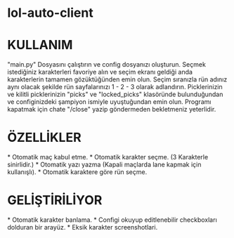 # lol-auto-client

<h1>KULLANIM</h1>
"main.py" Dosyasını çalıştırın ve config dosyanızı oluşturun. Seçmek istediğiniz karakterleri favoriye alın ve seçim ekranı geldiği anda karakterlerin tamamen gözüktüğünden emin olun. Seçim sıranızla rün adınız aynı olacak şekilde rün sayfalarınızı 1 - 2 - 3 olarak adlandırın. Picklerinizin ve kilitli picklerinizin "picks" ve "locked_picks" klasöründe bulunduğundan ve configinizdeki şampiyon ismiyle uyuştuğundan emin olun. Programı kapatmak için chate "/close" yazip göndermeden bekletmeniz yeterlidir.

<h1>ÖZELLİKLER</h1>
* Otomatik maç kabul etme.
* Otomatik karakter seçme. (3 Karakterle sinirlidir.)
* Otomatik yazı yazma (Kapali maçlarda lane kapmak için kullanışlı).
* Otomatik karaktere göre rün seçme.

<h1>GELİŞTİRİLİYOR</h1>
* Otomatik karakter banlama.
* Configi okuyup editlenebilir checkboxları dolduran bir arayüz.
* Eksik karakter screenshotlari.
